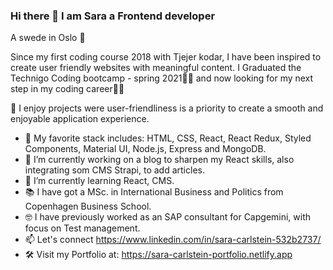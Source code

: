 ### Hi there 👋 I am Sara a Frontend developer

A swede in Oslo 📍

Since my first coding course 2018 with Tjejer kodar, I have been inspired to create user friendly websites with meaningful content. I Graduated the Technigo Coding bootcamp - spring 2021👩‍🎓 and now looking for my next step in my coding career👩‍💻

🙏 I enjoy projects were user-friendliness is a priority to create a smooth and enjoyable application experience.

* 👀 My favorite stack includes: HTML, CSS, React, React Redux, Styled Components, Material UI, Node.js, Express and MongoDB.
* 🔭 I’m currently working on a blog to sharpen my React skills, also integrating som CMS Strapi, to add articles.
* 🌱 I’m currently learning React, CMS.
* 📚 I have got a MSc. in  International Business and Politics from Copenhagen Business School.
* 🤓 I have previously worked as an SAP consultant for Capgemini, with focus on Test management. 
* 📫 Let's connect https://www.linkedin.com/in/sara-carlstein-532b2737/
* 🛠 Visit my Portfolio at: https://sara-carlstein-portfolio.netlify.app

